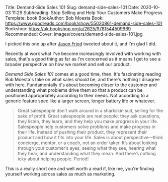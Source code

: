 Title: Demand-Side Sales 101
Slug: demand-side-sales-101
Date: 2020-10-03 11:29
Subheading: Stop Selling and Help Your Customers Make Progress
Template: book
BookAuthor: Bob Moesta
Book: https://www.goodreads.com/book/show/55020861-demand-side-sales-101
Bookshop: https://uk.bookshop.org/a/2625/9781544509969
Recommended: 
Cover: images/covers/demand-side-sales-101.jpg

I picked this one up after [Jason Fried](https://twitter.com/jasonfried/status/1308470995875848192) tweeted about it, and I'm glad I did.

Recently at work what I've become increasingly involved with working with sales, that's a good thing as far as I'm concerned as it means I get to see a broader perspective on how we market and sell our product.

*Demand Side Sales 101* comes at a good time, then. It's fascinating reading Bob Moesta's take on what sales *should* be, and there's nothing I disagree with here. Fundamentally it's about becoming closer to the customer and understanding what problems drive them so that a product can be positioned appropriately according to their needs. Not according to a generic feature spec like a larger screen, longer battery life or whatever.

> Great salespeople don’t walk around in a sharkskin suit, selling for the sake of profit. Great salespeople are real people: they ask questions, they listen, they learn, and they help you make progress in your life. Salespeople help customers solve problems and make progress in their life. Instead of pushing their product, they represent their product and how it fits into your life. Sales is about perspective—think concierge, mentor, or a coach, not an order taker. It’s about looking through your customer’s eyes, seeing what they see, hearing what they hear, and understanding what they mean. And there’s nothing icky about helping people. Period!

This is a really short one and well worth a read if, like me, you're finding yourself working across sales as much as marketing.